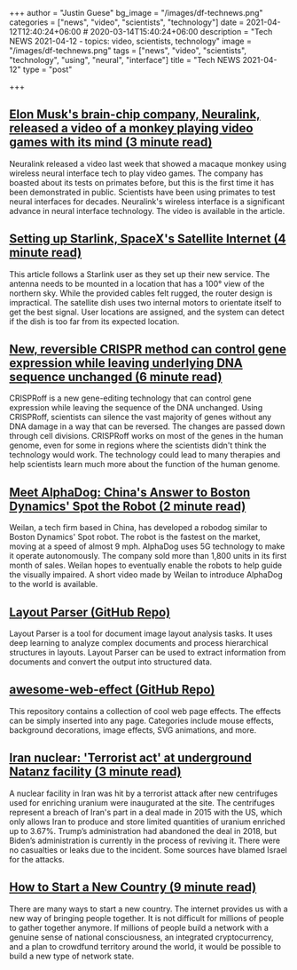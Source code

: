 +++
author = "Justin Guese"
bg_image = "/images/df-technews.png"
categories = ["news", "video", "scientists", "technology"]
date = 2021-04-12T12:40:24+06:00 # 2020-03-14T15:40:24+06:00
description = "Tech NEWS 2021-04-12 - topics: video, scientists, technology"
image = "/images/df-technews.png"
tags = ["news", "video", "scientists", "technology", "using", "neural", "interface"]
title = "Tech NEWS 2021-04-12"
type = "post"

+++

## [Elon Musk's brain-chip company, Neuralink, released a video of a monkey playing video games with its mind (3 minute read)](https://www.businessinsider.com/elon-musk-neuralink-video-monkey-games-pong-brain-chip-2021-4)

Neuralink released a video last week that showed a macaque monkey using wireless neural interface tech to play video games. The company has boasted about its tests on primates before, but this is the first time it has been demonstrated in public. Scientists have been using primates to test neural interfaces for decades. Neuralink's wireless interface is a significant advance in neural interface technology. The video is available in the article.

## [Setting up Starlink, SpaceX's Satellite Internet (4 minute read)](https://www.jeffgeerling.com/blog/2021/setting-starlink-spacexs-satellite-internet)

This article follows a Starlink user as they set up their new service. The antenna needs to be mounted in a location that has a 100° view of the northern sky. While the provided cables felt rugged, the router design is impractical. The satellite dish uses two internal motors to orientate itself to get the best signal. User locations are assigned, and the system can detect if the dish is too far from its expected location.

## [New, reversible CRISPR method can control gene expression while leaving underlying DNA sequence unchanged (6 minute read)](https://phys.org/news/2021-04-reversible-crispr-method-gene-underlying.html)

CRISPRoff is a new gene-editing technology that can control gene expression while leaving the sequence of the DNA unchanged. Using CRISPRoff, scientists can silence the vast majority of genes without any DNA damage in a way that can be reversed. The changes are passed down through cell divisions. CRISPRoff works on most of the genes in the human genome, even for some in regions where the scientists didn't think the technology would work. The technology could lead to many therapies and help scientists learn much more about the function of the human genome.

## [Meet AlphaDog: China's Answer to Boston Dynamics' Spot the Robot (2 minute read)](https://interestingengineering.com/meet-alphadog-chinas-answer-to-boston-dynamics-spot-the-robot)

Weilan, a tech firm based in China, has developed a robodog similar to Boston Dynamics' Spot robot. The robot is the fastest on the market, moving at a speed of almost 9 mph. AlphaDog uses 5G technology to make it operate autonomously. The company sold more than 1,800 units in its first month of sales. Weilan hopes to eventually enable the robots to help guide the visually impaired. A short video made by Weilan to introduce AlphaDog to the world is available.

## [Layout Parser (GitHub Repo)](https://github.com/Layout-Parser/layout-parser)

Layout Parser is a tool for document image layout analysis tasks. It uses deep learning to analyze complex documents and process hierarchical structures in layouts. Layout Parser can be used to extract information from documents and convert the output into structured data.

## [awesome-web-effect (GitHub Repo)](https://github.com/lindelof/awesome-web-effect)

This repository contains a collection of cool web page effects. The effects can be simply inserted into any page. Categories include mouse effects, background decorations, image effects, SVG animations, and more.

## [Iran nuclear: 'Terrorist act' at underground Natanz facility (3 minute read)](https://www.bbc.com/news/world-middle-east-56708778)

A nuclear facility in Iran was hit by a terrorist attack after new centrifuges used for enriching uranium were inaugurated at the site. The centrifuges represent a breach of Iran's part in a deal made in 2015 with the US, which only allows Iran to produce and store limited quantities of uranium enriched up to 3.67%. Trump’s administration had abandoned the deal in 2018, but Biden’s administration is currently in the process of reviving it. There were no casualties or leaks due to the incident. Some sources have blamed Israel for the attacks.

## [How to Start a New Country (9 minute read)](https://1729.com/how-to-start-a-new-country/)

There are many ways to start a new country. The internet provides us with a new way of bringing people together. It is not difficult for millions of people to gather together anymore. If millions of people build a network with a genuine sense of national consciousness, an integrated cryptocurrency, and a plan to crowdfund territory around the world, it would be possible to build a new type of network state.

